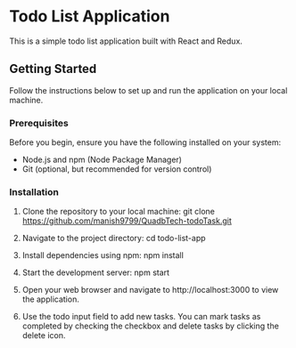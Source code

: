 # Todo List Application

This is a simple todo list application built with React and Redux.

## Getting Started

Follow the instructions below to set up and run the application on your local machine.

### Prerequisites

Before you begin, ensure you have the following installed on your system:

- Node.js and npm (Node Package Manager)
- Git (optional, but recommended for version control)

### Installation

1. Clone the repository to your local machine:
   git clone https://github.com/manish9799/QuadbTech-todoTask.git

2. Navigate to the project directory:
   cd todo-list-app

3. Install dependencies using npm:
    npm install

4. Start the development server:
    npm start
    
5. Open your web browser and navigate to http://localhost:3000 to view the application.

6. Use the todo input field to add new tasks. You can mark tasks as completed by checking the checkbox and    delete tasks by clicking the delete icon.

